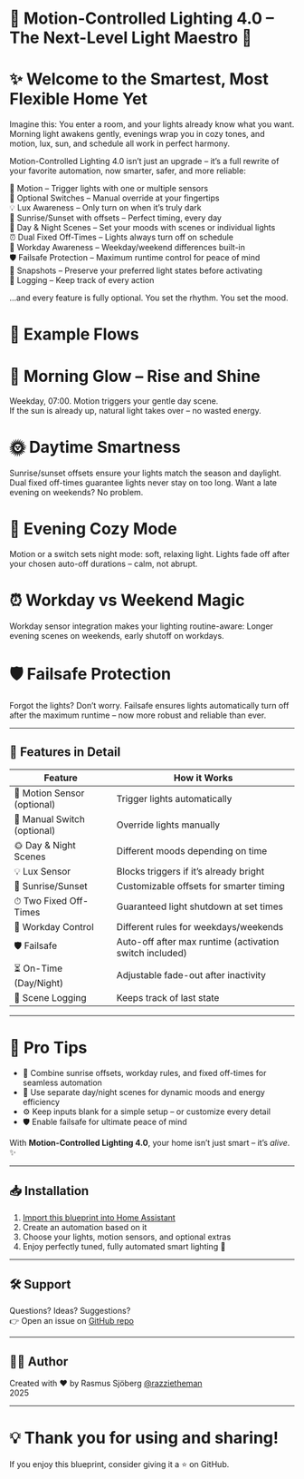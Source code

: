 # 🌟 Motion-Controlled Lighting 4.0 – The Next-Level Light Maestro 🌟

# ✨ Welcome to the Smartest, Most Flexible Home Yet

Imagine this:
You enter a room, and your lights already know what you want.
Morning light awakens gently, evenings wrap you in cozy tones, and motion, lux, sun, and schedule all work in perfect harmony.

Motion-Controlled Lighting 4.0 isn’t just an upgrade – it’s a full rewrite of your favorite automation, now smarter, safer, and more reliable:

🚶 Motion – Trigger lights with one or multiple sensors  
🔘 Optional Switches – Manual override at your fingertips  
💡 Lux Awareness – Only turn on when it’s truly dark  
🌅 Sunrise/Sunset with offsets – Perfect timing, every day  
🎨 Day & Night Scenes – Set your moods with scenes or individual lights  
⏰ Dual Fixed Off-Times – Lights always turn off on schedule  
📅 Workday Awareness – Weekday/weekend differences built-in  
🛡️ Failsafe Protection – Maximum runtime control for peace of mind  
📸 Snapshots – Preserve your preferred light states before activating  
📝 Logging – Keep track of every action


…and every feature is fully optional. You set the rhythm. You set the mood.  

# 🌅 Example Flows  
# 🌄 Morning Glow – Rise and Shine  

Weekday, 07:00. Motion triggers your gentle day scene.  
If the sun is already up, natural light takes over – no wasted energy.


# 🌞 Daytime Smartness

Sunrise/sunset offsets ensure your lights match the season and daylight.
Dual fixed off-times guarantee lights never stay on too long.
Want a late evening on weekends? No problem.

# 🌙 Evening Cozy Mode

Motion or a switch sets night mode: soft, relaxing light.
Lights fade off after your chosen auto-off durations – calm, not abrupt.

# ⏰ Workday vs Weekend Magic

Workday sensor integration makes your lighting routine-aware:
Longer evening scenes on weekends, early shutoff on workdays.

# 🛡️ Failsafe Protection

Forgot the lights? Don’t worry.
Failsafe ensures lights automatically turn off after the maximum runtime – now more robust and reliable than ever.  

---

## 🔧 Features in Detail

| Feature | How it Works |
|---------|--------------|
| 🚶 Motion Sensor (optional) | Trigger lights automatically |
| 🔘 Manual Switch (optional) | Override lights manually |
| 🌞 Day & Night Scenes | Different moods depending on time |
| 💡 Lux Sensor | Blocks triggers if it’s already bright |
| 🌅 Sunrise/Sunset | Customizable offsets for smarter timing |
| ⏱ Two Fixed Off-Times | Guaranteed light shutdown at set times |
| 📅 Workday Control | Different rules for weekdays/weekends |
| 🛡️ Failsafe | Auto-off after max runtime (activation switch included) |
| ⏳ On-Time (Day/Night) | Adjustable fade-out after inactivity |
| 📝 Scene Logging | Keeps track of last state |

---

# 🌈 Pro Tips

- 🌅 Combine sunrise offsets, workday rules, and fixed off-times for seamless automation  
- 🎨 Use separate day/night scenes for dynamic moods and energy efficiency  
- ⚙️ Keep inputs blank for a simple setup – or customize every detail  
- 🛡️ Enable failsafe for ultimate peace of mind  

With **Motion-Controlled Lighting 4.0**, your home isn’t just smart – it’s _alive_. ✨

---

## 📥 Installation
1. [Import this blueprint into Home Assistant](https://my.home-assistant.io/redirect/blueprint_import/?blueprint_url=https://github.com/razzietheman/Advanced-Motion-Activated-Light-Blueprint/blob/main/Smarter_Lighting.yaml)  
2. Create an automation based on it  
3. Choose your lights, motion sensors, and optional extras  
4. Enjoy perfectly tuned, fully automated smart lighting 🎉

---

## 🛠 Support
Questions? Ideas? Suggestions?  
👉 Open an issue on [GitHub repo](https://github.com/razzietheman/Advanced-Motion-Activated-Light-Blueprint)

---

## 👨‍💻 Author
Created with ❤️ by Rasmus Sjöberg [@razzietheman](https://github.com/razzietheman)  
2025  

---

# 💡 Thank you for using and sharing!
If you enjoy this blueprint, consider giving it a ⭐ on GitHub.
